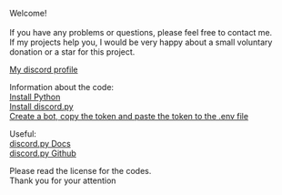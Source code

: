 <p>Welcome! <br> <br>
    If you have any problems or questions, please feel free to contact me. <br>
    If my projects help you, I would be very happy about a small voluntary donation or a star for this project.</p>

<a href="https://discord.com/users/1067204055929192548">My discord profile</a>

<p>Information about the code: <br>
    <a href="https://www.python.org/">Install Python</a> <br>
    <a href="https://github.com/Rapptz/discord.py">Install discord.py</a> <br>
    <a href="https://discord.com/developers/applications">Create a bot, copy the token and paste the token to the .env file</a>
</p>


<p>Useful: <br>
    <a href="https://discordpy.readthedocs.io/en/stable/">discord.py Docs</a> <br>
    <a href="https://github.com/Rapptz/discord.py">discord.py Github</a>
</p>
    
<p>Please read the license for the codes. <br>
    Thank you for your attention
</p>
